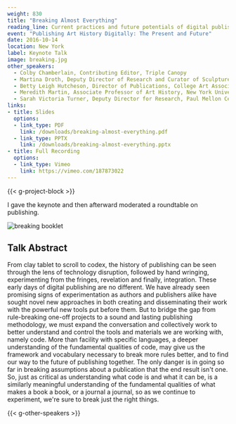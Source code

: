 ```yaml
---
weight: 830
title: "Breaking Almost Everything"
reading_line: Current practices and future potentials of digital publishing
event: "Publishing Art History Digitally: The Present and Future"
date: 2016-10-14
location: New York
label: Keynote Talk
image: breaking.jpg
other_speakers:
  - Colby Chamberlain, Contributing Editor, Triple Canopy
  - Martina Droth, Deputy Director of Research and Curator of Sculpture, Yale Center for British Art; Editor, British Art Studies
  - Betty Leigh Hutcheson, Director of Publications, College Art Association
  - Meredith Martin, Associate Professor of Art History, New York University; Editor, Journal18
  - Sarah Victoria Turner, Deputy Director for Research, Paul Mellon Centre; Editor, British Art Studies
links:
- title: Slides 
  options:
  - link_type: PDF
    link: /downloads/breaking-almost-everything.pdf
  - link_type: PPTX
    link: /downloads/breaking-almost-everything.pptx
- title: Full Recording
  options:
  - link_type: Vimeo
    link: https://vimeo.com/187873022
---
```


{{< g-project-block >}}

I gave the keynote and then afterward moderated a roundtable on publishing.

![breaking booklet](/img/breaking-booklet.jpg)

## Talk Abstract

From clay tablet to scroll to codex, the history of publishing can be seen through the lens of technology disruption, followed by hand wringing, experimenting from the fringes, revelation and finally, integration. These early days of digital publishing are no different. We have already seen promising signs of experimentation as authors and publishers alike have sought novel new approaches in both creating and disseminating their work with the powerful new tools put before them. But to bridge the gap from rule-breaking one-off projects to a sound and lasting publishing methodology, we must expand the conversation and collectively work to better understand and control the tools and materials we are working with, namely code. More than facility with specific languages, a deeper understanding of the fundamental qualities of code, may give us the framework and vocabulary necessary to break more rules better, and to find our way to the future of publishing together. The only danger is in going so far in breaking assumptions about a publication that the end result isn't one. So, just as critical as understanding what code is and what it can be, is a similarly meaningful understanding of the fundamental qualities of what makes a book a book, or a journal a journal, so as we continue to experiment, we're sure to break just the right things.

{{< g-other-speakers >}}
